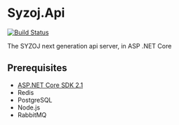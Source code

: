 # Syzoj.Api
[![Build Status](https://travis-ci.org/syzoj/Syzoj.Api.svg?branch=master)](https://travis-ci.org/syzoj/Syzoj.Api)

The SYZOJ next generation api server, in ASP .NET Core

## Prerequisites
* [ASP.NET Core SDK 2.1](https://www.microsoft.com/net/download/linux-package-manager/ubuntu18-04/sdk-current)
* Redis
* PostgreSQL
* Node.js
* RabbitMQ
